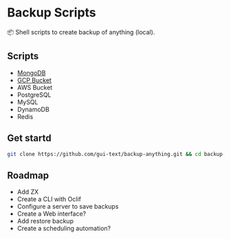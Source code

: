 # Backup Scripts

📦 Shell scripts to create backup of anything (local).

## Scripts

- [MongoDB](./atlas-mongodb/README.md)
- [GCP Bucket](gcp-bucket/README.md)
- AWS Bucket
- PostgreSQL
- MySQL
- DynamoDB
- Redis

## Get startd

```bash
git clone https://github.com/gui-text/backup-anything.git && cd backup-anything
```

## Roadmap

- Add ZX
- Create a CLI with Oclif
- Configure a server to save backups
- Create a Web interface?
- Add restore backup
- Create a scheduling automation?
